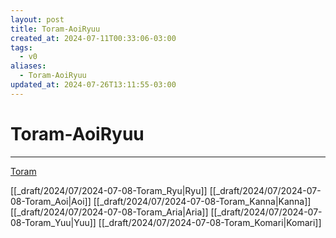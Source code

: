 ```yaml
---
layout: post
title: Toram-AoiRyuu
created_at: 2024-07-11T00:33:06-03:00
tags:
  - v0
aliases:
  - Toram-AoiRyuu
updated_at: 2024-07-26T13:11:55-03:00
---
```

# Toram-AoiRyuu
---

[Toram](_draft/2024/07/2024-07-06-Toram.md)

[[_draft/2024/07/2024-07-08-Toram_Ryu|Ryu]]
[[_draft/2024/07/2024-07-08-Toram_Aoi|Aoi]]
[[_draft/2024/07/2024-07-08-Toram_Kanna|Kanna]]
[[_draft/2024/07/2024-07-08-Toram_Aria|Aria]]
[[_draft/2024/07/2024-07-08-Toram_Yuu|Yuu]]
[[_draft/2024/07/2024-07-08-Toram_Komari|Komari]]